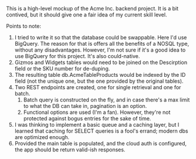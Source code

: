 This is a high-level mockup of the Acme Inc. backend project. It is a bit contived,
but it should give one a fair idea of my current skill level.

Points to note:
1. I tried to write it so that the database could be swappable. Here I'd use BigQuery.
    The reason for that is offers all the benefits of a NOSQL type, without any disadvantages.
    However, I'm not sure if it's a good idea to use BigQuery for this project. It's also could-native.
2. Gizmos and Widgets tables would need to be joined on the Descirption field or the SKU number for de-duping.
3. The resulting table db.AcmeTableProducts would be indexed by the ID field (not the unique one, but the one provided by the original tables).
4. Two REST endpoints are created, one for single retrieval and one for batch. 
   1. Batch query is constructed on the fly, and in case there's a max limit to what the DB can take in, pagination is an option.
   2. Functional options are used (I'm a fan). However, they're not protected against bogus entries for the sake of time.
5. I was thinking to implement a basic queue and a caching layer, but I learned that caching for SELECT queries is a fool's errand; modern dbs are optimized enough.
6. Provided the main table is populated, and the cloud auth is configured, the app should be return valid-ish responses.